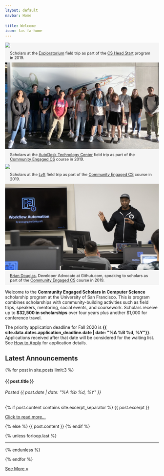 ```yaml
---
layout: default
navbar: Home

title: Welcome
icon: fas fa-home
---
```


<link rel="stylesheet" href="https://cdn.jsdelivr.net/npm/bulma-carousel@4.0.4/dist/css/bulma-carousel.min.css">

<style>
.slider-container {
  margin-bottom: 1rem;
  background-color: whitesmoke;
}

.slider-item {
  border: 3px solid white;
}

.carousel .card {
  box-shadow: unset;
  background-color: whitesmoke;
}

.carousel .card-content {
  font-size: 0.8rem;
  padding: 0.5rem 1.0rem;
  background-color: whitesmoke;
}
</style>

<div id="field-trips" class="carousel">
  <div class="item-1">
    <div class="card">
      <div class="card-image">
        <img class="image" src="images/exploratorium2019.jpg"/>
      </div>
      <div class="card-content">
        Scholars at the <a href="https://www.exploratorium.edu/">Exploratorium</a> field trip as part of the <a href="https://scholars.cs.usfca.edu/start2019/">CS Head Start</a> program in 2019.
      </div>
    </div>
  </div>

  <div class="item-2">
    <div class="card">
      <div class="card-image">
        <img class="image" src="images/autodesk2019.jpg"/>
      </div>
      <div class="card-content">
        Scholars at the <a href="https://www.autodesk.com/technology-centers/san-francisco">AutoDesk Technology Center</a> field trip as part of the <a href="https://scholars.cs.usfca.edu/cs186-fall2019/">Community Engaged CS</a> course in 2019.
      </div>
    </div>
  </div>

  <div class="item-3">
    <div class="card">
      <div class="card-image">
        <img class="image" src="images/lyft2019.jpg"/>
      </div>
      <div class="card-content">
        Scholars at the <a href="https://www.lyft.com/careers">Lyft</a> field trip as part of the <a href="https://scholars.cs.usfca.edu/cs186-fall2019/">Community Engaged CS</a> course in 2019.
      </div>
    </div>
  </div>

  <div class="item-4">
    <div class="card">
      <div class="card-image">
        <img class="image" src="images/github2019.jpg"/>
      </div>
      <div class="card-content">
        <a href="https://twitter.com/bdougieYO">Brian Douglas</a>, Developer Advocate at Github.com, speaking to scholars as part of the <a href="https://scholars.cs.usfca.edu/cs186-fall2019/">Community Engaged CS</a> course in 2019.
      </div>
    </div>  
  </div>
</div>

<p>Welcome to the <strong><span class="has-text-primary">Community Engaged Scholars</span> <span class="has-text-usf-gold">in</span> <span class="has-text-primary">Computer Science</span></strong> scholarship program at the University of San Francisco. This is program combines scholarships with community-building activities such as field trips, speakers, mentoring, social events, and coursework.
Scholars receive up to <strong>$32,500 in scholarships</strong> over four years plus another $1,000 for conference travel.

<article class="message is-danger">
  <div class="message-body">
    <i class="fad fa-calendar-exclamation"></i>
    The priority application deadline for Fall 2020 is <strong>{{ site.data.dates.application_deadline.date | date: "%A %B %d, %Y"}}</strong>. Applications received after that date will be considered for the waiting list. See <a href="/scholarships/apply.html">How to Apply</a> for application details.
  </div>
</article>

<h2>Latest Announcements</h2>

{% for post in site.posts limit:3 %}

<h4 class="title">{{ post.title }}</h4>
<h6 class="subtitle has-text-grey has-text-weight-normal">
  Posted {{ post.date | date: "%A %b %d, %Y" }}
  <a href="{{ post.url }}"><i class="far fa-link"></i></a>
</h6>

{% if post.content contains site.excerpt_separator %}
{{ post.excerpt }}

<p class="has-text-grey is-italic"><a href="{{ post.url }}">Click to read more...</a></p>
{% else %}
{{ post.content  }}
{% endif %}

{% unless forloop.last %}<hr/>{% endunless %}

{% endfor %}

<a href="/posts/" class="button is-link">See More &raquo;</a>

<script src="https://cdn.jsdelivr.net/npm/bulma-carousel@4.0.4/dist/js/bulma-carousel.min.js"></script>
<script>
bulmaCarousel.attach('#field-trips', {
  slidesToScroll: 1,
  slidesToShow: 3,
  infinite: true,
  autoplay: true,
  duration: 2000,
  pauseOnHover: true
});
</script>
